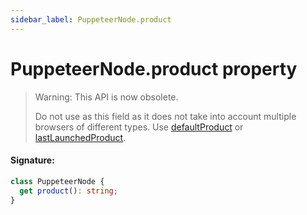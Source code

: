 ```yaml
---
sidebar_label: PuppeteerNode.product
---
```


# PuppeteerNode.product property

> Warning: This API is now obsolete.
>
> Do not use as this field as it does not take into account multiple browsers of different types. Use [defaultProduct](./puppeteer.puppeteernode.defaultproduct.md) or [lastLaunchedProduct](./puppeteer.puppeteernode.lastlaunchedproduct.md).

#### Signature:

```typescript
class PuppeteerNode {
  get product(): string;
}
```
